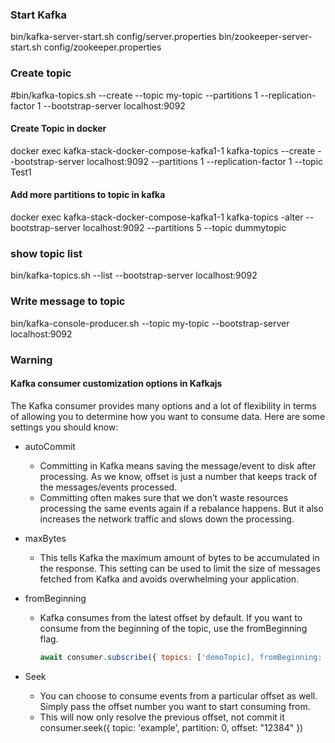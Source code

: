 ### Start Kafka 
bin/kafka-server-start.sh config/server.properties
bin/zookeeper-server-start.sh config/zookeeper.properties

### Create topic
#bin/kafka-topics.sh --create --topic my-topic --partitions 1 --replication-factor 1 --bootstrap-server localhost:9092

#### Create Topic in docker
docker exec kafka-stack-docker-compose-kafka1-1 kafka-topics --create --bootstrap-server localhost:9092 --partitions 1 --replication-factor 1 --topic Test1

#### Add more partitions to topic in kafka
docker exec kafka-stack-docker-compose-kafka1-1 kafka-topics -alter --bootstrap-server localhost:9092 --partitions 5 --topic dummytopic 

### show topic list
bin/kafka-topics.sh --list --bootstrap-server localhost:9092

### Write message to topic 
bin/kafka-console-producer.sh --topic my-topic --bootstrap-server localhost:9092

### Warning
#### Kafka consumer customization options in Kafkajs
The Kafka consumer provides many options and a lot of flexibility in terms of allowing you to determine how you want to consume data. Here are some settings you should know:

- autoCommit
    - Committing in Kafka means saving the message/event to disk after processing. As we know, offset is just a number that keeps track of the messages/events processed.
    - Committing often makes sure that we don’t waste resources processing the same events again if a rebalance happens. But it also increases the network traffic and slows down the processing.

- maxBytes 
  - This tells Kafka the maximum amount of bytes to be accumulated in the response. This setting can be used to limit the size of messages fetched from Kafka and avoids overwhelming your application.

- fromBeginning 
  - Kafka consumes from the latest offset by default. If you want to consume from the beginning of the topic, use the fromBeginning flag.
    ```javascript
    await consumer.subscribe({ topics: ['demoTopic], fromBeginning: true })
    ```
- Seek 
  - You can choose to consume events from a particular offset as well. Simply pass the offset number you want to start consuming from.
  - This will now only resolve the previous offset, not commit it
    consumer.seek({ topic: 'example', partition: 0, offset: "12384" })


